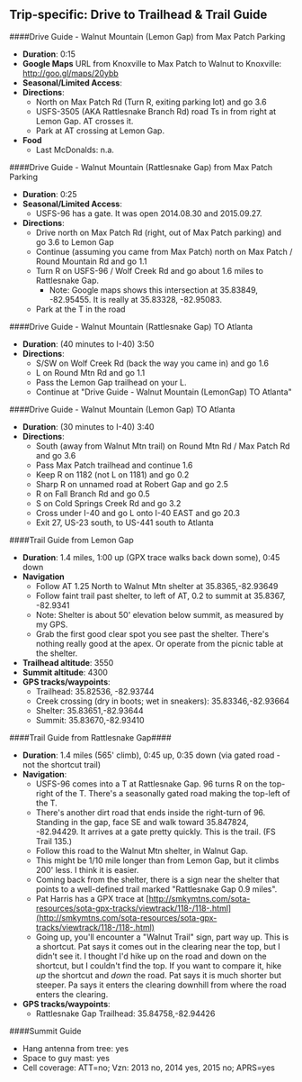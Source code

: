 Trip-specific: Drive to Trailhead & Trail Guide
--------------------------------------------------------
####Drive Guide - Walnut Mountain (Lemon Gap) from Max Patch Parking

* **Duration**: 0:15
* **Google Maps** URL from Knoxville to Max Patch to Walnut to Knoxville: http://goo.gl/maps/20ybb
* **Seasonal/Limited Access**:
* **Directions**:
    * North on Max Patch Rd (Turn R, exiting parking lot) and go 3.6
    * USFS-3505 (AKA Rattlesnake Branch Rd) road Ts in from right at Lemon Gap.  AT crosses it.
    * Park at AT crossing at Lemon Gap.
* **Food**
    * Last McDonalds: n.a.

####Drive Guide - Walnut Mountain (Rattlesnake Gap) from Max Patch Parking
* **Duration**: 0:25
* **Seasonal/Limited Access**: 
     * USFS-96 has a gate.  It was open 2014.08.30 and 2015.09.27.
* **Directions**:
    * Drive north on Max Patch Rd (right, out of Max Patch parking) and go 3.6 to Lemon Gap
    * Continue (assuming you came from Max Patch) north on Max Patch / Round Mountain Rd and go 1.1
    * Turn R on USFS-96 / Wolf Creek Rd and go about 1.6 miles to Rattlesnake Gap.
        * Note: Google maps shows this intersection at 35.83849, -82.95455.  It is really at 35.83328, -82.95083.
    * Park at the T in the road

####Drive Guide - Walnut Mountain (Rattlesnake Gap) TO Atlanta
* **Duration**: (40 minutes to I-40) 3:50
* **Directions**:
    * S/SW on Wolf Creek Rd (back the way you came in) and go 1.6
    * L on Round Mtn Rd and go 1.1
    * Pass the Lemon Gap trailhead on your L.
    * Continue at "Drive Guide - Walnut Mountain (LemonGap) TO Atlanta"
    
####Drive Guide - Walnut Mountain (Lemon Gap) TO Atlanta
* **Duration**: (30 minutes to I-40) 3:40
* **Directions**:
    * South (away from Walnut Mtn trail) on Round Mtn Rd / Max Patch Rd and go 3.6
    * Pass Max Patch trailhead and continue 1.6
    * Keep R on 1182 (not L on 1181) and go 0.2
    * Sharp R on unnamed road at Robert Gap and go 2.5
    * R on Fall Branch Rd and go 0.5
    * S on Cold Springs Creek Rd and go 3.2
    * Cross under I-40 and go L onto I-40 EAST and go 20.3
    * Exit 27, US-23 south, to US-441 south to Atlanta
     

####Trail Guide from Lemon Gap

* **Duration**: 1.4 miles, 1:00 up (GPX trace walks back down some), 0:45 down
* **Navigation**
    * Follow AT 1.25 North to Walnut Mtn shelter at 35.8365,-82.93649
    * Follow faint trail past shelter, to left of AT, 0.2 to summit at 35.8367, -82.9341
    * Note: Shelter is about 50' elevation below summit, as measured by my GPS.
    * Grab the first good clear spot you see past the shelter.  There's nothing really good at the apex.  Or operate from the picnic table at the shelter.
* **Trailhead altitude**: 3550
* **Summit altitude**: 4300
* **GPS tracks/waypoints**:
    * Trailhead: 35.82536, -82.93744
    * Creek crossing (dry in boots; wet in sneakers): 35.83346,-82.93664
    * Shelter: 35.83651,-82.93644
    * Summit: 35.83670,-82.93410

####Trail Guide from Rattlesnake Gap####
* **Duration**: 1.4 miles (565' climb), 0:45 up, 0:35 down (via gated road - not the shortcut trail)
* **Navigation**:
    * USFS-96 comes into a T at Rattlesnake Gap.  96 turns R on the top-right of the T.  There's a seasonally gated road making the top-left of the T.
    * There's another dirt road that ends inside the right-turn of 96.  Standing in the gap, face SE and walk toward 35.847824, -82.94429.  It arrives at a gate pretty quickly.  This is the trail. (FS Trail 135.)
    * Follow this road to the Walnut Mtn shelter, in Walnut Gap.
    * This might be 1/10 mile longer than from Lemon Gap, but it climbs 200' less.  I think it is easier.
    * Coming back from the shelter, there is a sign near the shelter that points to a well-defined trail marked "Rattlesnake Gap 0.9 miles".  
    * Pat Harris has a GPX trace at [http://smkymtns.com/sota-resources/sota-gpx-tracks/viewtrack/118-/118-.html](http://smkymtns.com/sota-resources/sota-gpx-tracks/viewtrack/118-/118-.html)
    * Going up, you'll encounter a "Walnut Trail" sign, part way up.  This is a shortcut.  Pat says it comes out in the clearing near the top, but I didn't see it.  I thought I'd hike up on the road and down on the shortcut, but I couldn't find the top.  If you want to compare it, hike *up* the shortcut and *down* the road.  Pat says it is much shorter but steeper. Pa says it enters the clearing downhill from where the road enters the clearing.
* **GPS tracks/waypoints**:
    * Rattlesnake Gap Trailhead: 35.84758,-82.94426

####Summit Guide

* Hang antenna from tree: yes
* Space to guy mast: yes
* Cell coverage: ATT=no; Vzn: 2013 no, 2014 yes, 2015 no; APRS=yes
